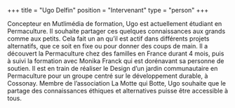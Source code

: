 +++
title = "Ugo Delfin"
position = "Intervenant"
type = "person"
+++

Concepteur en Mutlimédia de formation, Ugo est actuellement étudiant en
Permaculture. Il souhaite partager ces quelques connaissances aux grands comme
aux petits. Cela fait un an qu’il est actif dans différents projets alternatifs,
que ce soit en fixe ou pour donner des coups de main. Il a découvert la
Permaculture chez des familles en France durant 4 mois, puis à suivi la
formation avec Monika Franck qui est dorénavant sa personne de soutien. Il est
en train de réaliser le Design d’un jardin communautaire en Permaculture pour un
groupe centré sur le développement durable, à Cossonay. Membre de l’association
La Motte qui Botte, Ugo souhaite que le partage des connaissances éthiques et
alternatives puisse être accessible à tous.
